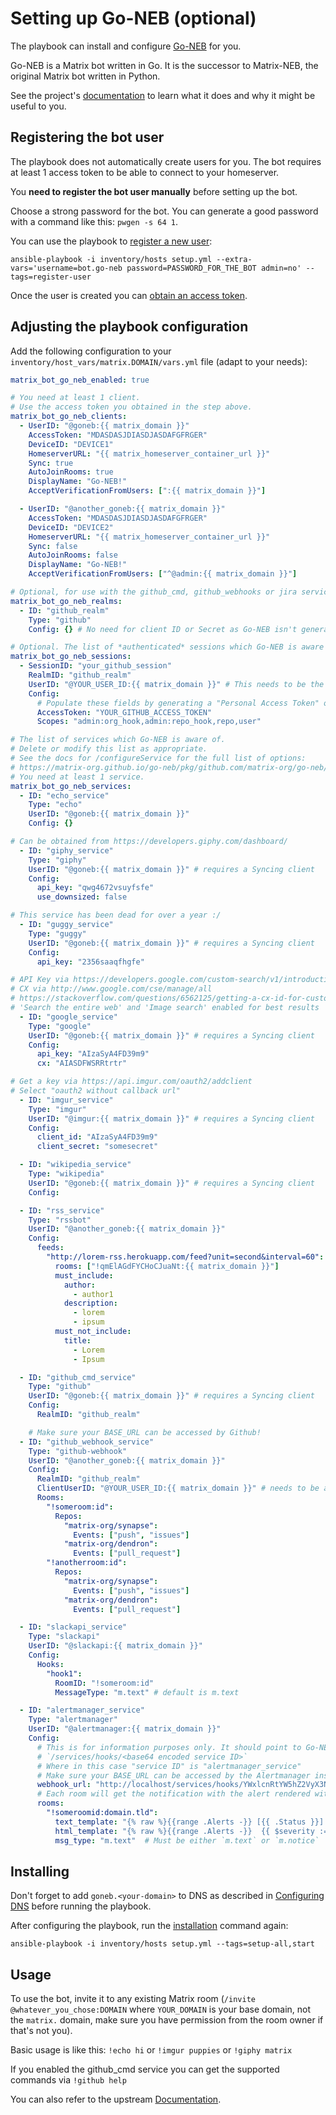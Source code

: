 # Setting up Go-NEB (optional)

The playbook can install and configure [Go-NEB](https://github.com/matrix-org/go-neb) for you.

Go-NEB is a Matrix bot written in Go. It is the successor to Matrix-NEB, the original Matrix bot written in Python.

See the project's [documentation](https://github.com/matrix-org/go-neb) to learn what it does and why it might be useful to you.


## Registering the bot user

The playbook does not automatically create users for you. The bot requires at least 1 access token to be able to connect to your homeserver.

You **need to register the bot user manually** before setting up the bot.

Choose a strong password for the bot. You can generate a good password with a command like this: `pwgen -s 64 1`.

You can use the playbook to [register a new user](registering-users.md):

```
ansible-playbook -i inventory/hosts setup.yml --extra-vars='username=bot.go-neb password=PASSWORD_FOR_THE_BOT admin=no' --tags=register-user
```

Once the user is created you can [obtain an access token](obtaining-access-tokens.md).


## Adjusting the playbook configuration

Add the following configuration to your `inventory/host_vars/matrix.DOMAIN/vars.yml` file (adapt to your needs):

```yaml
matrix_bot_go_neb_enabled: true

# You need at least 1 client.
# Use the access token you obtained in the step above.
matrix_bot_go_neb_clients:
  - UserID: "@goneb:{{ matrix_domain }}"
    AccessToken: "MDASDASJDIASDJASDAFGFRGER"
    DeviceID: "DEVICE1"
    HomeserverURL: "{{ matrix_homeserver_container_url }}"
    Sync: true
    AutoJoinRooms: true
    DisplayName: "Go-NEB!"
    AcceptVerificationFromUsers: [":{{ matrix_domain }}"]

  - UserID: "@another_goneb:{{ matrix_domain }}"
    AccessToken: "MDASDASJDIASDJASDAFGFRGER"
    DeviceID: "DEVICE2"
    HomeserverURL: "{{ matrix_homeserver_container_url }}"
    Sync: false
    AutoJoinRooms: false
    DisplayName: "Go-NEB!"
    AcceptVerificationFromUsers: ["^@admin:{{ matrix_domain }}"]

# Optional, for use with the github_cmd, github_webhooks or jira services
matrix_bot_go_neb_realms:
  - ID: "github_realm"
    Type: "github"
    Config: {} # No need for client ID or Secret as Go-NEB isn't generating OAuth URLs

# Optional. The list of *authenticated* sessions which Go-NEB is aware of.
matrix_bot_go_neb_sessions:
  - SessionID: "your_github_session"
    RealmID: "github_realm"
    UserID: "@YOUR_USER_ID:{{ matrix_domain }}" # This needs to be the username of the person that's allowed to use the !github commands
    Config:
      # Populate these fields by generating a "Personal Access Token" on github.com
      AccessToken: "YOUR_GITHUB_ACCESS_TOKEN"
      Scopes: "admin:org_hook,admin:repo_hook,repo,user"

# The list of services which Go-NEB is aware of.
# Delete or modify this list as appropriate.
# See the docs for /configureService for the full list of options:
# https://matrix-org.github.io/go-neb/pkg/github.com/matrix-org/go-neb/api/index.html#ConfigureServiceRequest
# You need at least 1 service.
matrix_bot_go_neb_services:
  - ID: "echo_service"
    Type: "echo"
    UserID: "@goneb:{{ matrix_domain }}"
    Config: {}

# Can be obtained from https://developers.giphy.com/dashboard/
  - ID: "giphy_service"
    Type: "giphy"
    UserID: "@goneb:{{ matrix_domain }}" # requires a Syncing client
    Config:
      api_key: "qwg4672vsuyfsfe"
      use_downsized: false

# This service has been dead for over a year :/
  - ID: "guggy_service"
    Type: "guggy"
    UserID: "@goneb:{{ matrix_domain }}" # requires a Syncing client
    Config:
      api_key: "2356saaqfhgfe"

# API Key via https://developers.google.com/custom-search/v1/introduction
# CX via http://www.google.com/cse/manage/all
# https://stackoverflow.com/questions/6562125/getting-a-cx-id-for-custom-search-google-api-python
# 'Search the entire web' and 'Image search' enabled for best results
  - ID: "google_service"
    Type: "google"
    UserID: "@goneb:{{ matrix_domain }}" # requires a Syncing client
    Config:
      api_key: "AIzaSyA4FD39m9"
      cx: "AIASDFWSRRtrtr"

# Get a key via https://api.imgur.com/oauth2/addclient
# Select "oauth2 without callback url"
  - ID: "imgur_service"
    Type: "imgur"
    UserID: "@imgur:{{ matrix_domain }}" # requires a Syncing client
    Config:
      client_id: "AIzaSyA4FD39m9"
      client_secret: "somesecret"

  - ID: "wikipedia_service"
    Type: "wikipedia"
    UserID: "@goneb:{{ matrix_domain }}" # requires a Syncing client
    Config:

  - ID: "rss_service"
    Type: "rssbot"
    UserID: "@another_goneb:{{ matrix_domain }}"
    Config:
      feeds:
        "http://lorem-rss.herokuapp.com/feed?unit=second&interval=60":
          rooms: ["!qmElAGdFYCHoCJuaNt:{{ matrix_domain }}"]
          must_include:
            author:
              - author1
            description:
              - lorem
              - ipsum
          must_not_include:
            title:
              - Lorem
              - Ipsum

  - ID: "github_cmd_service"
    Type: "github"
    UserID: "@goneb:{{ matrix_domain }}" # requires a Syncing client
    Config:
      RealmID: "github_realm"

    # Make sure your BASE_URL can be accessed by Github!
  - ID: "github_webhook_service"
    Type: "github-webhook"
    UserID: "@another_goneb:{{ matrix_domain }}"
    Config:
      RealmID: "github_realm"
      ClientUserID: "@YOUR_USER_ID:{{ matrix_domain }}" # needs to be an authenticated user so Go-NEB can create webhooks. Check the UserID field in the github_realm in matrix_bot_go_neb_sessions.
      Rooms:
        "!someroom:id":
          Repos:
            "matrix-org/synapse":
              Events: ["push", "issues"]
            "matrix-org/dendron":
              Events: ["pull_request"]
        "!anotherroom:id":
          Repos:
            "matrix-org/synapse":
              Events: ["push", "issues"]
            "matrix-org/dendron":
              Events: ["pull_request"]

  - ID: "slackapi_service"
    Type: "slackapi"
    UserID: "@slackapi:{{ matrix_domain }}"
    Config:
      Hooks:
        "hook1":
          RoomID: "!someroom:id"
          MessageType: "m.text" # default is m.text

  - ID: "alertmanager_service"
    Type: "alertmanager"
    UserID: "@alertmanager:{{ matrix_domain }}"
    Config:
      # This is for information purposes only. It should point to Go-NEB path as follows:
      # `/services/hooks/<base64 encoded service ID>`
      # Where in this case "service ID" is "alertmanager_service"
      # Make sure your BASE_URL can be accessed by the Alertmanager instance!
      webhook_url: "http://localhost/services/hooks/YWxlcnRtYW5hZ2VyX3NlcnZpY2U"
      # Each room will get the notification with the alert rendered with the given template
      rooms:
        "!someroomid:domain.tld":
          text_template: "{% raw %}{{range .Alerts -}} [{{ .Status }}] {{index .Labels \"alertname\" }}: {{index .Annotations \"description\"}} {{ end -}}{% endraw %}"
          html_template: "{% raw %}{{range .Alerts -}}  {{ $severity := index .Labels \"severity\" }}    {{ if eq .Status \"firing\" }}      {{ if eq $severity \"critical\"}}        <font color='red'><b>[FIRING - CRITICAL]</b></font>      {{ else if eq $severity \"warning\"}}        <font color='orange'><b>[FIRING - WARNING]</b></font>      {{ else }}        <b>[FIRING - {{ $severity }}]</b>      {{ end }}    {{ else }}      <font color='green'><b>[RESOLVED]</b></font>    {{ end }}  {{ index .Labels \"alertname\"}} : {{ index .Annotations \"description\"}}   <a href=\"{{ .GeneratorURL }}\">source</a><br/>{{end -}}{% endraw %}"
          msg_type: "m.text"  # Must be either `m.text` or `m.notice`
```


## Installing

Don't forget to add `goneb.<your-domain>` to DNS as described in [Configuring DNS](configuring-dns.md) before running the playbook.

After configuring the playbook, run the [installation](installing.md) command again:

```
ansible-playbook -i inventory/hosts setup.yml --tags=setup-all,start
```


## Usage

To use the bot, invite it to any existing Matrix room (`/invite @whatever_you_chose:DOMAIN` where `YOUR_DOMAIN` is your base domain, not the `matrix.` domain, make sure you have permission from the room owner if that's not you).

Basic usage is like this: `!echo hi` or `!imgur puppies` or `!giphy matrix`

If you enabled the github_cmd service you can get the supported commands via `!github help`

You can also refer to the upstream [Documentation](https://github.com/matrix-org/go-neb).
